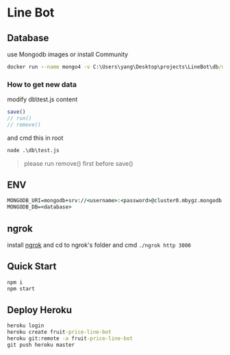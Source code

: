 # Line Bot

## Database 
use Mongodb images or install Community

```cmd
docker run --name mongo4 -v C:\Users\yang\Desktop\projects\LineBot\db/data:/data/db -d -p 27017:27017 --rm mongo:4.1
```
### How to get new data

modify db\test.js content
```js
save()
// run()
// remove()
```
and cmd this in root
```cmd
node .\db\test.js
```

> please run remove() first before save()

## ENV
```cmd
MONGODB_URI=mongodb+srv://<username>:<password>@cluster0.mbygz.mongodb.net/myFirstDatabase?retryWrites=true&w=majority
MONGODB_DB=<database>
```

## ngrok
install [ngrok](https://dashboard.ngrok.com/get-started/setup) and cd to ngrok's folder and cmd `./ngrok http 3000`

## Quick Start
```cmd
npm i
npm start
```

## Deploy Heroku
```cmd
heroku login
heroku create fruit-price-line-bot
heroku git:remote -a fruit-price-line-bot
git push heroku master
```